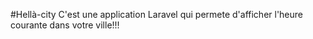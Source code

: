 #Hellà-city
C'est une application Laravel qui permete d'afficher l'heure courante dans votre ville!!!
